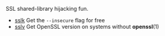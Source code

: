 SSL shared-library hijacking fun.

- [sslk](sslk) Get the `--insecure` flag for free
- [sslv](sslv) Get OpenSSL version on systems without **openssl**(1)
